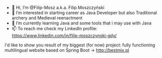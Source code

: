 - 👋 Hi, I’m @Filip-Mosz a.k.a. Filip Moszczyński
- 👀 I’m interested in starting career as Java Developer
but also Traditional archery and Medieval reenactment
- 🌱 I’m currently learning Java and some tools that i may use with Java
- 📫 To reach me check my LinkedIn profile: https://www.linkedin.com/in/filip-moszczynski-gdy/

I'd like to show you result of my biggest (for now) project: fully functioning multilingual website based on Spring Boot -> http://bestmix.pl

<!---
Filip-Mosz/Filip-Mosz is a ✨ special ✨ repository because its `README.md` (this file) appears on your GitHub profile.
You can click the Preview link to take a look at your changes.
--->
